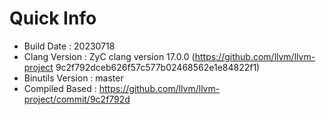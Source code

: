 # Quick Info
* Build Date : 20230718
* Clang Version : ZyC clang version 17.0.0 (https://github.com/llvm/llvm-project 9c2f792dceb626f57c577b02468562e1e84822f1)
* Binutils Version : master
* Compiled Based : https://github.com/llvm/llvm-project/commit/9c2f792d

